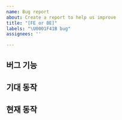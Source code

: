 ```yaml
---
name: Bug report
about: Create a report to help us improve
title: "[FE or BE]"
labels: "\U0001F41B bug"
assignees: ''

---
```


## 버그 기능
<!--버그가 발생한 기능 이름-->


## 기대 동작 
<!--버그가 발생하지 않았을 때 기대되는 결과-->


## 현재 동작 
<!--버그가 발생하는 현재 결과-->

